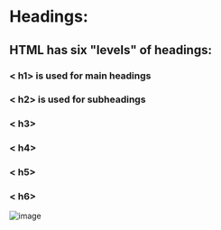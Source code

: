 # Headings:
 ## HTML has six "levels" of headings:
 ### < h1>  is used for main headings
 ### < h2>  is used for subheadings
 ### < h3>
 ### < h4>
 ### < h5>
 ### < h6>
 
 ![image](https://user-images.githubusercontent.com/79833733/111071470-f9979880-84de-11eb-93f9-5644095ae98c.png)


